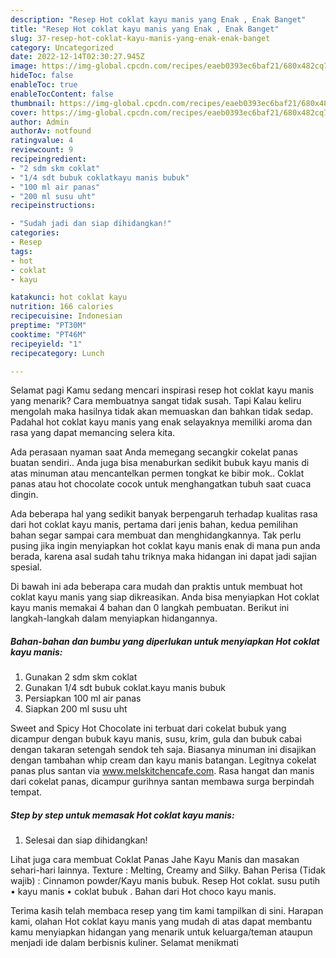 ```yaml
---
description: "Resep Hot coklat kayu manis yang Enak , Enak Banget"
title: "Resep Hot coklat kayu manis yang Enak , Enak Banget"
slug: 37-resep-hot-coklat-kayu-manis-yang-enak-enak-banget
category: Uncategorized
date: 2022-12-14T02:30:27.945Z
image: https://img-global.cpcdn.com/recipes/eaeb0393ec6baf21/680x482cq70/hot-coklat-kayu-manis-foto-resep-utama.jpg
hideToc: false
enableToc: true
enableTocContent: false
thumbnail: https://img-global.cpcdn.com/recipes/eaeb0393ec6baf21/680x482cq70/hot-coklat-kayu-manis-foto-resep-utama.jpg
cover: https://img-global.cpcdn.com/recipes/eaeb0393ec6baf21/680x482cq70/hot-coklat-kayu-manis-foto-resep-utama.jpg
author: Admin
authorAv: notfound
ratingvalue: 4
reviewcount: 9
recipeingredient:
- "2 sdm skm coklat"
- "1/4 sdt bubuk coklatkayu manis bubuk"
- "100 ml air panas"
- "200 ml susu uht"
recipeinstructions:

- "Sudah jadi dan siap dihidangkan!"
categories:
- Resep
tags:
- hot
- coklat
- kayu

katakunci: hot coklat kayu 
nutrition: 166 calories
recipecuisine: Indonesian
preptime: "PT30M"
cooktime: "PT46M"
recipeyield: "1"
recipecategory: Lunch

---
```



Selamat pagi Kamu sedang mencari inspirasi resep hot coklat kayu manis yang menarik? Cara membuatnya sangat tidak susah. Tapi Kalau keliru mengolah maka hasilnya tidak akan memuaskan dan bahkan tidak sedap. Padahal hot coklat kayu manis yang enak selayaknya memiliki aroma dan rasa yang dapat memancing selera kita.


Ada perasaan nyaman saat Anda memegang secangkir cokelat panas buatan sendiri.. Anda juga bisa menaburkan sedikit bubuk kayu manis di atas minuman atau mencantelkan permen tongkat ke bibir mok.. Coklat panas atau hot chocolate cocok untuk menghangatkan tubuh saat cuaca dingin.

Ada beberapa hal yang sedikit banyak berpengaruh terhadap kualitas rasa dari hot coklat kayu manis, pertama dari jenis bahan, kedua pemilihan bahan segar sampai cara membuat dan menghidangkannya. Tak perlu pusing jika ingin menyiapkan hot coklat kayu manis enak di mana pun anda berada, karena asal sudah tahu triknya maka hidangan ini dapat jadi sajian spesial.


Di bawah ini ada beberapa cara mudah dan praktis untuk membuat hot coklat kayu manis yang siap dikreasikan. Anda bisa menyiapkan Hot coklat kayu manis memakai 4 bahan dan 0 langkah pembuatan. Berikut ini langkah-langkah dalam menyiapkan hidangannya.

<!--inarticleads1-->

##### Bahan-bahan dan bumbu yang diperlukan untuk menyiapkan Hot coklat kayu manis:

1. Gunakan 2 sdm skm coklat
1. Gunakan 1/4 sdt bubuk coklat.kayu manis bubuk
1. Persiapkan 100 ml air panas
1. Siapkan 200 ml susu uht


Sweet and Spicy Hot Chocolate ini terbuat dari cokelat bubuk yang dicampur dengan bubuk kayu manis, susu, krim, gula dan bubuk cabai dengan takaran setengah sendok teh saja. Biasanya minuman ini disajikan dengan tambahan whip cream dan kayu manis batangan. Legitnya cokelat panas plus santan via www.melskitchencafe.com. Rasa hangat dan manis dari cokelat panas, dicampur gurihnya santan membawa surga berpindah tempat. 

<!--inarticleads2-->

##### Step by step untuk memasak Hot coklat kayu manis:


1. Selesai dan siap dihidangkan!

Lihat juga cara membuat Coklat Panas Jahe Kayu Manis dan masakan sehari-hari lainnya. Texture : Melting, Creamy and Silky. Bahan Perisa (Tidak wajib) : Cinnamon powder/Kayu manis bubuk. Resep Hot coklat. susu putih • kayu manis • coklat bubuk . Bahan dari Hot choco kayu manis. 

Terima kasih telah membaca resep yang tim kami tampilkan di sini. Harapan kami, olahan Hot coklat kayu manis yang mudah di atas dapat membantu kamu menyiapkan hidangan yang menarik untuk keluarga/teman ataupun menjadi ide dalam berbisnis kuliner. Selamat menikmati
